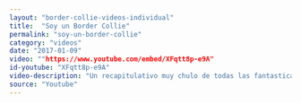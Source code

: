 ```yaml
---
layout: "border-collie-videos-individual"
title:  "Soy un Border Collie"
permalink: "soy-un-border-collie"
category: "videos"
date: "2017-01-09"
video: ""https://www.youtube.com/embed/XFqtt8p-e9A"
id-youtube: "XFqtt8p-e9A"
video-description: "Un recapitulativo muy chulo de todas las fantasticas cualidades de los border collies."
source: "Youtube"
---
```

